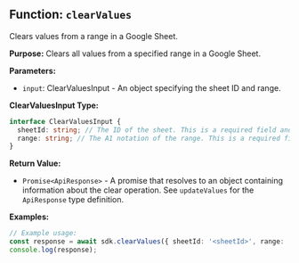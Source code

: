 ## Function: `clearValues`

Clears values from a range in a Google Sheet.

**Purpose:**
Clears all values from a specified range in a Google Sheet.

**Parameters:**
- `input`: ClearValuesInput - An object specifying the sheet ID and range.

**ClearValuesInput Type:**
```typescript
interface ClearValuesInput {
  sheetId: string; // The ID of the sheet. This is a required field and should be a valid string.
  range: string; // The A1 notation of the range. This is a required field and should be a valid string.
}
```

**Return Value:**
- `Promise<ApiResponse>` - A promise that resolves to an object containing information about the clear operation. See `updateValues` for the `ApiResponse` type definition.

**Examples:**

```typescript
// Example usage:
const response = await sdk.clearValues({ sheetId: '<sheetId>', range: 'A1:B2' });
console.log(response);
```